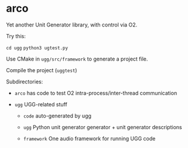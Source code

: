 # arco
Yet another Unit Generator library, with control via O2.

Try this:

`cd ugg`
`python3 ugtest.py`

Use CMake in `ugg/src/framework` to generate a project file.

Compile the project (`uggtest`)

Subdirectories:

- `arco` has code to test O2 intra-process/inter-thread communication

- `ugg` UGG-related stuff

    - `code` auto-generated by ugg

    - `ugg` Python unit generator generator + unit generator
                descriptions

    - `framework` One audio framework for running UGG code

